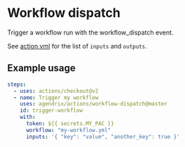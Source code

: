 # Workflow dispatch

Trigger a workflow run with the workflow_dispatch event.

See [action.yml](./action.yml) for the list of `inputs` and `outputs`.

## Example usage

```yaml
steps:
  - uses: actions/checkout@v2
  - name: Trigger my workflow
    uses: agendrix/actions/workflow-dispatch@master
    id: trigger-workflow
    with:
      token: ${{ secrets.MY_PAC }}
      workflow: "my-workflow.yml"
      inputs: '{ "key": "value", "another_key": true }'
```
